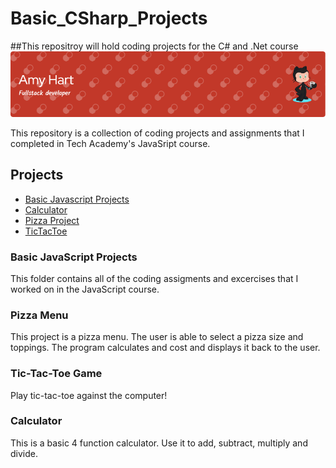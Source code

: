 # Basic_CSharp_Projects
##This repositroy will hold coding projects for the C# and .Net course
![](https://github.com/ahart8/Basic_CSharp_Projects/blob/main/github-header-image.png)



 This repository is a collection of coding projects and assignments that I completed in Tech Academy's JavaSript course.
## Projects
- [Basic Javascript Projects](./Basic%20JavaScript%20Projects)
- [Calculator](./Calculator)
- [Pizza Project](./Pizza_Project)
- [TicTacToe](./TicTacToe)

### Basic JavaScript Projects
This folder contains all of the coding assigments and excercises that I worked on in the JavaScript course.
 
### Pizza Menu
This project is a pizza menu. The user is able to select a pizza size and toppings. The program calculates and cost and displays it back to the user.

### Tic-Tac-Toe Game
Play tic-tac-toe against the computer!

### Calculator
This is a basic 4 function calculator. Use it to add, subtract, multiply and divide.
